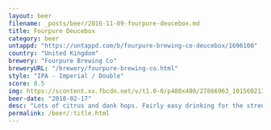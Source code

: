 ```yaml
---
layout: beer
filename: _posts/beer/2016-11-09-fourpure-deucebox.md
title: Fourpure Deucebox
category: beer
untappd: "https://untappd.com/b/fourpure-brewing-co-deucebox/1696100"
country: "United Kingdom"
brewery: "Fourpure Brewing Co"
breweryURL: "/brewery/fourpure-brewing-co.html"
style: "IPA - Imperial / Double"
score: 8.5
img: https://scontent.xx.fbcdn.net/v/t1.0-0/p480x480/27866963_10156021376468745_8205855799908928037_n.jpg?_nc_cat=0&oh=bdd2bbf0c5061554e30ba1ac4d77f500&oe=5BB71428
beer-date: "2018-02-17"
desc: "Lots of citrus and dank hops. Fairly easy drinking for the strength and very enjoyable"
permalink: /beer/:title.html
---
```

